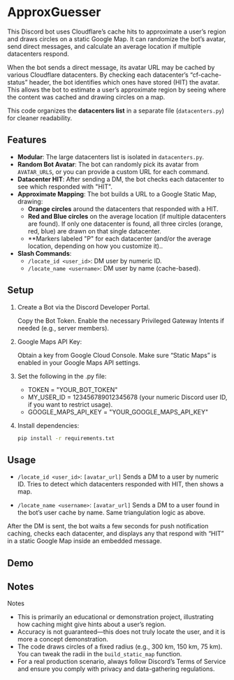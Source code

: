 # ApproxGuesser
This Discord bot uses Cloudflare’s cache hits to approximate a user’s region and draws circles on a static Google Map. It can randomize the bot’s avatar, send direct messages, and calculate an average location if multiple datacenters respond.

When the bot sends a direct message, its avatar URL may be cached by various Cloudflare datacenters. By checking each datacenter’s “cf-cache-status” header, the bot identifies which ones have stored (HIT) the avatar. This allows the bot to estimate a user’s approximate region by seeing where the content was cached and drawing circles on a map.

This code organizes the **datacenters list** in a separate file (`datacenters.py`) for cleaner readability.

## Features

- **Modular**: The large datacenters list is isolated in `datacenters.py`.
- **Random Bot Avatar**: The bot can randomly pick its avatar from `AVATAR_URLS`, or you can provide a custom URL for each command.
- **Datacenter HIT**: After sending a DM, the bot checks each datacenter to see which responded with "HIT".
- **Approximate Mapping**: The bot builds a URL to a Google Static Map, drawing:
  - **Orange circles** around the datacenters that responded with a HIT.
  - **Red and Blue circles** on the average location (if multiple datacenters are found). If only one datacenter is found, all three circles (orange, red, blue) are drawn on that single datacenter.
  - **Markers labeled "P" for each datacenter (and/or the average location, depending on how you customize it)..
- **Slash Commands**:
  - `/locate_id <user_id>`: DM user by numeric ID.
  - `/locate_name <username>`: DM user by name (cache-based).
  
## Setup

1. Create a Bot via the Discord Developer Portal.

    Copy the Bot Token.
    Enable the necessary Privileged Gateway Intents if needed (e.g., server members).

2. Google Maps API Key:

    Obtain a key from Google Cloud Console.
    Make sure “Static Maps” is enabled in your Google Maps API settings.

3. Set the following in the .py file:

    - TOKEN = "YOUR_BOT_TOKEN"
    - MY_USER_ID = 123456789012345678 (your numeric Discord user ID, if you want to restrict usage).
    - GOOGLE_MAPS_API_KEY = "YOUR_GOOGLE_MAPS_API_KEY"

4. Install dependencies:
   ```bash
   pip install -r requirements.txt

## Usage

  - `/locate_id <user_id>`: `[avatar_url]`
  Sends a DM to a user by numeric ID. Tries to detect which datacenters responded with HIT, then shows a map.

  - `/locate_name <username>`: `[avatar_url]`
  Sends a DM to a user found in the bot’s user cache by name. Same triangulation logic as above.

After the DM is sent, the bot waits a few seconds for push notification caching, checks each datacenter, and displays any that respond with “HIT” in a static Google Map inside an embedded message.

## Demo



## Notes

 Notes

  - This is primarily an educational or demonstration project, illustrating how caching might give hints about a user’s region.
  - Accuracy is not guaranteed—this does not truly locate the user, and it is more a concept demonstration.
  - The code draws circles of a fixed radius (e.g., 300 km, 150 km, 75 km). You can tweak the radii in the `build_static_map` function.
  - For a real production scenario, always follow Discord’s Terms of Service and ensure you comply with privacy and data-gathering regulations.
